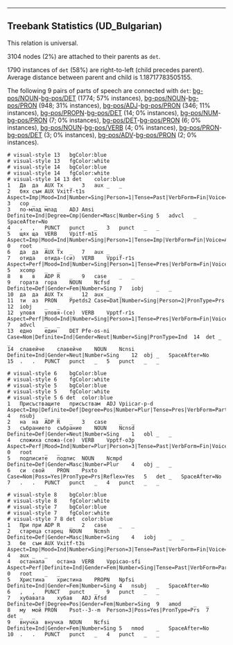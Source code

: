 

--------------------------------------------------------------------------------

## Treebank Statistics (UD_Bulgarian)

This relation is universal.

3104 nodes (2%) are attached to their parents as `det`.

1790 instances of `det` (58%) are right-to-left (child precedes parent).
Average distance between parent and child is 1.18717783505155.

The following 9 pairs of parts of speech are connected with `det`: [bg-pos/NOUN]()-[bg-pos/DET]() (1774; 57% instances), [bg-pos/NOUN]()-[bg-pos/PRON]() (948; 31% instances), [bg-pos/ADJ]()-[bg-pos/PRON]() (346; 11% instances), [bg-pos/PROPN]()-[bg-pos/DET]() (14; 0% instances), [bg-pos/NUM]()-[bg-pos/PRON]() (7; 0% instances), [bg-pos/DET]()-[bg-pos/PRON]() (6; 0% instances), [bg-pos/NOUN]()-[bg-pos/VERB]() (4; 0% instances), [bg-pos/PRON]()-[bg-pos/DET]() (3; 0% instances), [bg-pos/ADV]()-[bg-pos/PRON]() (2; 0% instances).


~~~ conllu
# visual-style 13	bgColor:blue
# visual-style 13	fgColor:white
# visual-style 14	bgColor:blue
# visual-style 14	fgColor:white
# visual-style 14 13 det	color:blue
1	Да	да	AUX	Tx	_	3	aux	_	_
2	бях	съм	AUX	Vxitf-t1s	Aspect=Imp|Mood=Ind|Number=Sing|Person=1|Tense=Past|VerbForm=Fin|Voice=Act	3	cop	_	_
3	по-млад	млад	ADJ	Amsi	Definite=Ind|Degree=Cmp|Gender=Masc|Number=Sing	5	advcl	_	SpaceAfter=No
4	,	,	PUNCT	punct	_	3	punct	_	_
5	щях	ща	VERB	Vpitf-m1s	Aspect=Imp|Mood=Ind|Number=Sing|Person=1|Tense=Imp|VerbForm=Fin|Voice=Act	0	root	_	_
6	да	да	AUX	Tx	_	7	aux	_	_
7	отида	отида-(си)	VERB	Vppif-r1s	Aspect=Perf|Mood=Ind|Number=Sing|Person=1|Tense=Pres|VerbForm=Fin|Voice=Act	5	xcomp	_	_
8	в	в	ADP	R	_	9	case	_	_
9	гората	гора	NOUN	Ncfsd	Definite=Def|Gender=Fem|Number=Sing	7	iobj	_	_
10	да	да	AUX	Tx	_	12	aux	_	_
11	ти	аз	PRON	Ppetds2	Case=Dat|Number=Sing|Person=2|PronType=Prs	12	iobj	_	_
12	уловя	уловя-(се)	VERB	Vpptf-r1s	Aspect=Perf|Mood=Ind|Number=Sing|Person=1|Tense=Pres|VerbForm=Fin|Voice=Act	7	advcl	_	_
13	едно	един	DET	Pfe-os-ni	Case=Nom|Definite=Ind|Gender=Neut|Number=Sing|PronType=Ind	14	det	_	_
14	славейче	славейче	NOUN	Ncnsi	Definite=Ind|Gender=Neut|Number=Sing	12	obj	_	SpaceAfter=No
15	.	.	PUNCT	punct	_	5	punct	_	_

~~~


~~~ conllu
# visual-style 6	bgColor:blue
# visual-style 6	fgColor:white
# visual-style 5	bgColor:blue
# visual-style 5	fgColor:white
# visual-style 5 6 det	color:blue
1	Присъстващите	присъствам	ADJ	Vpiicar-p-d	Aspect=Imp|Definite=Def|Degree=Pos|Number=Plur|Tense=Pres|VerbForm=Part|Voice=Act	4	nsubj	_	_
2	на	на	ADP	R	_	3	case	_	_
3	събранието	събрание	NOUN	Ncnsd	Definite=Def|Gender=Neut|Number=Sing	1	obl	_	_
4	сложиха	сложа-(се)	VERB	Vpptf-o3p	Aspect=Perf|Mood=Ind|Number=Plur|Person=3|Tense=Past|VerbForm=Fin|Voice=Act	0	root	_	_
5	подписите	подпис	NOUN	Ncmpd	Definite=Def|Gender=Masc|Number=Plur	4	obj	_	_
6	си	свой	PRON	Psxto	Case=Nom|Poss=Yes|PronType=Prs|Reflex=Yes	5	det	_	SpaceAfter=No
7	.	.	PUNCT	punct	_	4	punct	_	_

~~~


~~~ conllu
# visual-style 8	bgColor:blue
# visual-style 8	fgColor:white
# visual-style 7	bgColor:blue
# visual-style 7	fgColor:white
# visual-style 7 8 det	color:blue
1	При	при	ADP	R	_	2	case	_	_
2	стареца	старец	NOUN	Ncmsh	Definite=Def|Gender=Masc|Number=Sing	4	iobj	_	_
3	бе	съм	AUX	Vxitf-t3s	Aspect=Imp|Mood=Ind|Number=Sing|Person=3|Tense=Past|VerbForm=Fin|Voice=Act	4	aux	_	_
4	останала	остана	VERB	Vppicao-sfi	Aspect=Perf|Definite=Ind|Gender=Fem|Number=Sing|Tense=Past|VerbForm=Part|Voice=Act	0	root	_	_
5	Христина	христина	PROPN	Npfsi	Definite=Ind|Gender=Fem|Number=Sing	4	nsubj	_	SpaceAfter=No
6	,	,	PUNCT	punct	_	9	punct	_	_
7	хубавата	хубав	ADJ	Afsd	Definite=Def|Degree=Pos|Gender=Fem|Number=Sing	9	amod	_	_
8	му	мой	PRON	Psot--3--m	Person=3|Poss=Yes|PronType=Prs	7	det	_	_
9	внучка	внучка	NOUN	Ncfsi	Definite=Ind|Gender=Fem|Number=Sing	5	nmod	_	SpaceAfter=No
10	.	.	PUNCT	punct	_	4	punct	_	_

~~~


